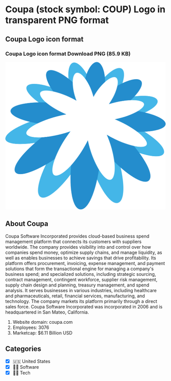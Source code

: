 # Coupa (stock symbol: COUP) Logo in transparent PNG format

## Coupa Logo icon format

### Coupa Logo icon format Download PNG (85.9 KB)

![Coupa Logo icon format Download PNG (85.9 KB)](/img/orig/COUP-78af72bd.png)

## About Coupa

Coupa Software Incorporated provides cloud-based business spend management platform that connects its customers with suppliers worldwide. The company provides visibility into and control over how companies spend money, optimize supply chains, and manage liquidity, as well as enables businesses to achieve savings that drive profitability. Its platform offers procurement, invoicing, expense management, and payment solutions that form the transactional engine for managing a company's business spend; and specialized solutions, including strategic sourcing, contract management, contingent workforce, supplier risk management, supply chain design and planning, treasury management, and spend analysis. It serves businesses in various industries, including healthcare and pharmaceuticals, retail, financial services, manufacturing, and technology. The company markets its platform primarily through a direct sales force. Coupa Software Incorporated was incorporated in 2006 and is headquartered in San Mateo, California.

1. Website domain: coupa.com
2. Employees: 3076
3. Marketcap: $6.11 Billion USD


## Categories
- [x] 🇺🇸 United States
- [x] 👨‍💻 Software
- [x] 👩‍💻 Tech
